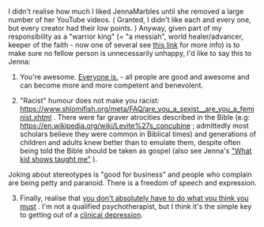 I didn't realise how much I liked JennaMarbles until she removed a large number of her YouTube videos. ( Granted, I didn't like each and every one, but every creator had their low points. ) Anyway, given part of my responsibility as a "warrior king" (= "a messiah", world healer/advancer, keeper of the faith - now one of several see [this link](https://www.shlomifish.org/philosophy/philosophy/putting-cards-on-the-table-2019-2020/#hacker-monarchs) for more info) is to make sure no fellow person is unnecessarily unhappy, I'd like to say this to Jenna:

1. You're awesome. [Everyone is.](https://www.shlomifish.org/philosophy/culture/case-for-commercial-fan-fiction/#all_people_are_good) - all people are good and awesome and can become more and more competent and benevolent.

2. "Racist" humour does not make you racist: https://www.shlomifish.org/meta/FAQ/are_you_a_sexist__are_you_a_feminist.xhtml . There were far graver atrocities described in the Bible (e.g: https://en.wikipedia.org/wiki/Levite%27s_concubine ; admittedly most scholars believe they were common in Biblical times) and generations of children and adults knew better than to emulate them, despite often being told the Bible should be taken as gospel (also see Jenna's ["What kid shows taught me"](https://www.shlomifish.org/Files/files/video/What%20Kid%20Shows%20Taught%20Me-ROZjaxT_0Hw.webm) ).

Joking about stereotypes is "good for business" and people who complain are being petty and paranoid. There is a freedom of speech and expression.

3. Finally, realise that [you don't absolutely have to do what you think you must](https://www.shlomifish.org/philosophy/philosophy/putting-cards-on-the-table-2019-2020/#do_and_let_do__live_and_let_live) . I'm not a qualified psychotherapist, but I think it's the simple key to getting out of a [clinical depression](https://en.wikipedia.org/wiki/Major_depressive_disorder).
